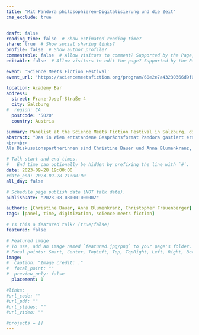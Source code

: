 ```yaml
---
title: "Mit Pandora philosophieren—Digitalisierung und die Zeit"
cms_exclude: true


draft: false
reading_time: false  # Show estimated reading time?
share: true  # Show social sharing links?
profile: false  # Show author profile?
commentable: false  # Allow visitors to comment? Supported by the Page, Post, and Docs content types.
editable: false  # Allow visitors to edit the page? Supported by the Page, Post, and Docs content types.

event: 'Science Meets Fiction Festival'
event_url: 'https://sciencemeetsfiction.org/program/60e2e7a43230366d9f00022f'

location: Academy Bar
address:
  street: Franz-Josef-Straße 4
  city: Salzburg
#  region: CA
  postcode: '5020'
  country: Austria

summary: Panelist at the Science Meets Fiction Festival in Salzburg, discussing topics related to digitization and time.
abstract: "Das in Wien entstandene Gesprächsformat Pandora gastiert erneut beim Science meets Fiction-Festival: In Anlehnung an das literarische Quartett werden Bücher vor und mit dem Publikum besprochen, die sich um die Digitalisierung und deren Rolle für Menschen und Gesellschaft drehen. Im Fokus stehen werden diesmal 'Die Zeitmaschine' von H.G. Wells, 'Nichts Tun' von Jenny Odell und „Speculative Everything. Design, Fiction, and Social Dreaming“ von Anthony Dunne und Fiona Raby.
<br><br>
Als Diskussionspartnerinnen sind Christine Bauer und Anna Blumenkranz, beide vom Fachbereich Artificial Intelligence and Human Interfaces der Universität Salzburg, zu Gast. Es moderiert Christopher Frauenberger, ebenso von der Universität Salzburg, tätig am Fachbereich Human-Computer Interaction."

# Talk start and end times.
#   End time can optionally be hidden by prefixing the line with `#`.
date: 2023-09-28 19:00:00
#date_end: 2023-09-28 21:00:00
all_day: false

# Schedule page publish date (NOT talk date).
publishDate: "2023-08-08T00:00:00Z"

authors: [Christine Bauer, Anna Blumenkranz, Christopher Frauenberger]
tags: [panel, time, digitization, science meets fiction]

# Is this a featured talk? (true/false)
featured: false

# Featured image
# To use, add an image named `featured.jpg/png` to your page's folder. 
# Focal points: Smart, Center, TopLeft, Top, TopRight, Left, Right, BottomLeft, Bottom, BottomRight.
image:
#  caption: "Image credit: ."
#  focal_point: ""
#  preview_only: false
  placement: 1

#links:
#url_code: ""
#url_pdf: ""
#url_slides: ""
#url_video: ""

#projects = []
---
```

